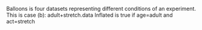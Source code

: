 Balloons is four datasets representing different conditions of an experiment. This is case (b): adult+stretch.data Inflated is true if age=adult and act=stretch 
